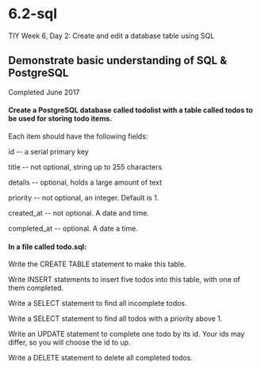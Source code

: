 # 6.2-sql
TIY Week 6, Day 2: Create and edit a database table using SQL

## Demonstrate basic understanding of SQL & PostgreSQL
Completed June 2017

#### Create a PostgreSQL database called todolist with a table called todos to be used for storing todo items.

Each item should have the following fields:

id -- a serial primary key

title -- not optional, string up to 255 characters

details -- optional, holds a large amount of text

priority -- not optional, an integer. Default is 1.

created_at -- not optional. A date and time.

completed_at -- optional. A date a time.


#### In a file called todo.sql:

Write the CREATE TABLE statement to make this table.

Write INSERT statements to insert five todos into this table, with one of them completed.

Write a SELECT statement to find all incomplete todos.

Write a SELECT statement to find all todos with a priority above 1.

Write an UPDATE statement to complete one todo by its id. Your ids may differ, so you will choose the id to up.

Write a DELETE statement to delete all completed todos.
